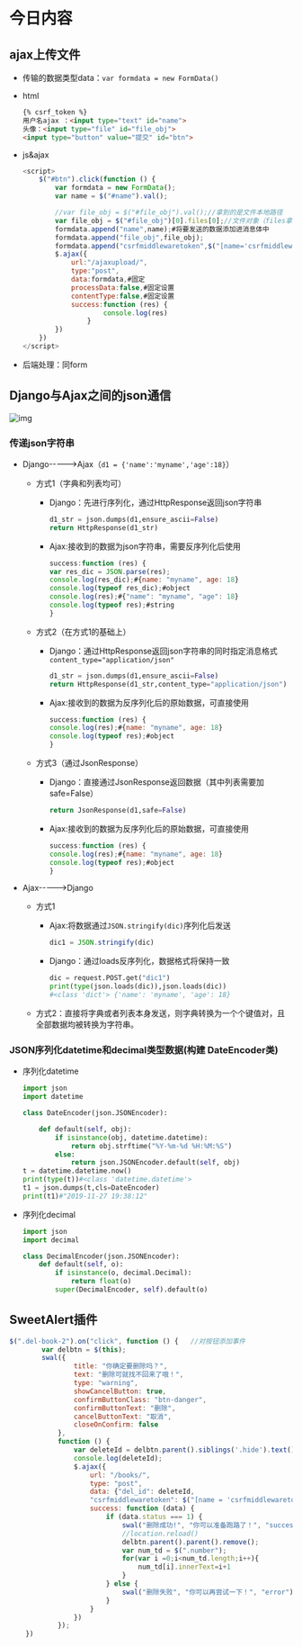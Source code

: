# 今日内容



## ajax上传文件

+ 传输的数据类型data：`var formdata = new FormData()`

+ html

  ```html
  {% csrf_token %}
  用户名ajax ：<input type="text" id="name">
  头像：<input type="file" id="file_obj">
  <input type="button" value="提交" id="btn">
  ```

+ js&ajax

  ```javascript
  <script>
      $("#btn").click(function () {
          var formdata = new FormData();
          var name = $("#name").val();
  
          //var file_obj = $("#file_obj").val();//拿到的是文件本地路径
          var file_obj = $("#file_obj")[0].files[0];//文件对象（files拿到的是所有文件对象）
          formdata.append("name",name);#将要发送的数据添加进消息体中
          formdata.append("file_obj",file_obj);
          formdata.append("csrfmiddlewaretoken",$("[name='csrfmiddlewaretoken']").val());
          $.ajax({
              url:"/ajaxupload/",
              type:"post",
              data:formdata,#固定
              processData:false,#固定设置
              contentType:false,#固定设置
              success:function (res) {
                      console.log(res)
                  }
          })
      })
  </script>
  ```

+ 后端处理：同form



## Django与Ajax之间的json通信

![img](https://images2018.cnblogs.com/blog/867021/201804/867021-20180407213606833-782897022.jpg) 

### 传递json字符串

+ Django----->Ajax（`d1 = {'name':'myname','age':18}`）

  + 方式1（字典和列表均可）

    + Django：先进行序列化，通过HttpResponse返回json字符串

      ```python
      d1_str = json.dumps(d1,ensure_ascii=False)
      return HttpResponse(d1_str)
      ```

    + Ajax:接收到的数据为json字符串，需要反序列化后使用

      ```javascript
      success:function (res) {
      var res_dic = JSON.parse(res);
      console.log(res_dic);#{name: "myname", age: 18}
      console.log(typeof res_dic);#object
      console.log(res);#{"name": "myname", "age": 18}
      console.log(typeof res);#string
      }
      ```

  + 方式2（在方式1的基础上）

    + Django：通过HttpResponse返回json字符串的同时指定消息格式`content_type="application/json"`

      ```python
      d1_str = json.dumps(d1,ensure_ascii=False)
      return HttpResponse(d1_str,content_type="application/json")
      ```

    + Ajax:接收到的数据为反序列化后的原始数据，可直接使用

      ```javascript
      success:function (res) {
      console.log(res);#{name: "myname", age: 18}
      console.log(typeof res);#object
      }
      ```

  + 方式3（通过JsonResponse）

    + Django：直接通过JsonResponse返回数据（其中列表需要加safe=False）

      ```python
      return JsonResponse(d1,safe=False)
      ```

    + Ajax:接收到的数据为反序列化后的原始数据，可直接使用

      ```javascript
      success:function (res) {
      console.log(res);#{name: "myname", age: 18}
      console.log(typeof res);#object
      }
      ```

+ Ajax----->Django

  + 方式1

    + Ajax:将数据通过`JSON.stringify(dic)`序列化后发送

      ```javascript
      dic1 = JSON.stringify(dic)
      ```

    + Django：通过loads反序列化，数据格式将保持一致

      ```python
      dic = request.POST.get("dic1")
      print(type(json.loads(dic)),json.loads(dic))
      #<class 'dict'> {'name': 'myname', 'age': 18}
      ```

  + 方式2：直接将字典或者列表本身发送，则字典转换为一个个键值对，且全部数据均被转换为字符串。

### JSON序列化datetime和decimal类型数据(构建 DateEncoder类)

+ 序列化datetime

  ```python
  import json
  import datetime
  
  class DateEncoder(json.JSONEncoder):
  
      def default(self, obj):
          if isinstance(obj, datetime.datetime):
              return obj.strftime("%Y-%m-%d %H:%M:%S")
          else:
              return json.JSONEncoder.default(self, obj)
  t = datetime.datetime.now()
  print(type(t))#<class 'datetime.datetime'>
  t1 = json.dumps(t,cls=DateEncoder)
  print(t1)#"2019-11-27 19:38:12"
  ```

+ 序列化decimal

  ```python
  import json
  import decimal
  
  class DecimalEncoder(json.JSONEncoder):
      def default(self, o):
          if isinstance(o, decimal.Decimal):
              return float(o)
          super(DecimalEncoder, self).default(o)
  ```

## SweetAlert插件

```javascript
$(".del-book-2").on("click", function () {   //对按钮添加事件
        var delbtn = $(this);
        swal({
                title: "你确定要删除吗？",
                text: "删除可就找不回来了哦！",
                type: "warning",
                showCancelButton: true,
                confirmButtonClass: "btn-danger",
                confirmButtonText: "删除",
                cancelButtonText: "取消",
                closeOnConfirm: false
            },
            function () {
                var deleteId = delbtn.parent().siblings('.hide').text();
                console.log(deleteId);
                $.ajax({
                    url: "/books/",
                    type: "post",
                    data: {"del_id": deleteId,
                    "csrfmiddlewaretoken": $("[name = 'csrfmiddlewaretoken']").val()},
                    success: function (data) {
                        if (data.status === 1) {
                            swal("删除成功!", "你可以准备跑路了！", "success");
                            //location.reload()
                            delbtn.parent().parent().remove();
                            var num_td = $(".number");
                            for(var i =0;i<num_td.length;i++){
                                num_td[i].innerText=i+1
                            }
                        } else {
                            swal("删除失败", "你可以再尝试一下！", "error")
                        }
                    }
                })
            });
    })
```